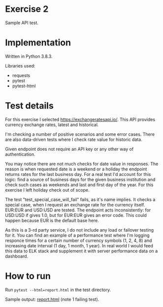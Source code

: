 # Exercise 2
Sample API test.

# Implementation
Written in Python 3.8.3.

Libraries used: 
* requests
* pytest
* pytest-html

# Test details
For this exercise I selected https://exchangeratesapi.io/. This API provides currency exchange rates, latest and historical.

I'm checking a number of positive scenarios and some error cases. There are also data-driven tests where I check rate value for historic data.

Given endpoint does not require an API key or any other way of authentication.

You may notice there are not much checks for date value in responses. The reason is when requested date is a weekend or a holiday the endpoint returns rates for the last business day. For a real test I'd account for this logic: find a source of business days for the given business institution and check such cases as weekends and last and first day of the year. For this exercise I left holiday check out of scope.

The test "test_special_case_will_fail" fails, as it's name implies. It checks a special case, when I request an exchange rate for the currency itself. EUR:EUR and USD:USD are tested. The endpoint acts inconsistently: for USD:USD if gives 1.0, but for EUR:EUR gives an error code. This could happen because EUR is the default base here.

As this is a 3-rd party service, I do not include any load or failover testing for it. You can find an example of a performance test where I'm logging responce times for a certain number of currency symbols (1, 2, 4, 8) and increasing date interval (1 day, 1 month, 1 year). In real world I would feed this data to ELK stack and supplement it with server performance data on a dashboard.

# How to run
Run `pytest --html=report.html` in the test directory.

Sample output: [report.html](report.html) (note 1 failing test).
